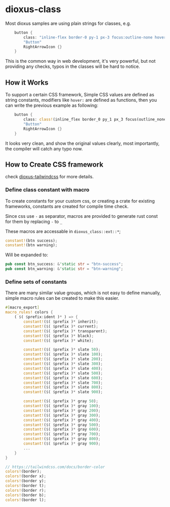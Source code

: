 # dioxus-class

Most dioxus samples are using plain strings for classes, e.g.

```rust
    button {
        class: "inline-flex border-0 py-1 px-3 focus:outline-none hover:bg-gray-700",
        "Button"
        RightArrowIcon {}
    }
```

This is the common way in web development, it's very powerful, but not providing any checks, typos in the classes will be hard to notice.

## How it Works

To support a certain CSS framework, Simple CSS values are defined as string constants, modifiers like `hover:` are defined as functions, then you can write the previous example as following:

```rust
    button {
        class: class!(inline_flex border_0 py_1 px_3 focus(outline_none) hover(bg_gray_700)),
        "Button"
        RightArrowIcon {}
    }
```

It looks very clean, and show the original values clearly, most importantly, the compiler will catch any typo now.


## How to Create CSS framework

check [dioxus-tailwindcss](https://github.com/edger-dev/dioxus-class/tree/main/crates/dioxus-tailwindcss) for more details.

### Define class constant with macro

To create constants for your custom css, or creating a crate for existing frameworks, constants are created for compile time check.

Since css use `-` as separator, macros are provided to generate rust const for them by replacing `-` to `_`

These macros are accessable in `dioxus_class::ext::*`;

```rust
constant!(btn success);
constant!(btn warning);
```

Will be expanded to:

```rust
pub const btn_success: &'static str = "btn-success";
pub const btn_warning: &'static str = "btn-warning";
```

### Define sets of constants

There are many similar value groups, which is not easy to define manually, simple macro rules can be created to make this easier.

```rust
#[macro_export]
macro_rules! colors {
    ( $( $prefix:ident )* ) => {
        constant!($( $prefix )* inherit);
        constant!($( $prefix )* current);
        constant!($( $prefix )* transparent);
        constant!($( $prefix )* black);
        constant!($( $prefix )* white);

        constant!($( $prefix )* slate 50);
        constant!($( $prefix )* slate 100);
        constant!($( $prefix )* slate 200);
        constant!($( $prefix )* slate 300);
        constant!($( $prefix )* slate 400);
        constant!($( $prefix )* slate 500);
        constant!($( $prefix )* slate 600);
        constant!($( $prefix )* slate 700);
        constant!($( $prefix )* slate 800);
        constant!($( $prefix )* slate 900);

        constant!($( $prefix )* gray 50);
        constant!($( $prefix )* gray 100);
        constant!($( $prefix )* gray 200);
        constant!($( $prefix )* gray 300);
        constant!($( $prefix )* gray 400);
        constant!($( $prefix )* gray 500);
        constant!($( $prefix )* gray 600);
        constant!($( $prefix )* gray 700);
        constant!($( $prefix )* gray 800);
        constant!($( $prefix )* gray 900);
        ...
    }
}
```

```rust
// https://tailwindcss.com/docs/border-color
colors!(border);
colors!(border x);
colors!(border y);
colors!(border t);
colors!(border r);
colors!(border b);
colors!(border l);
```